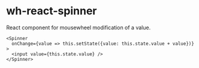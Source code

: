 # wh-react-spinner
React component for mousewheel modification of a value.

    <Spinner
      onChange={value => this.setState({value: this.state.value + value})}
    >
      <input value={this.state.value} />
    </Spinner>
    
